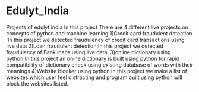 # Edulyt_India
Projects of edulyt india
In this project There are 4 different live projects on concepts of python and machine learning
1)Credit card fraudulent detection  :In this project we detected fraudulency of credit card transactions using live data 
2)Loan fraudulent detection:In this project we detected fraudulency of Bank loans using live data.
3)online dictionary using python:In this project an onine dictionary is built using python for rapid compatibility of dictionary check using existing database of words with their meanings
4)Website blocker using python:In this project we make a list of websites which user feel distracting and program built using python will block the websites listed.
